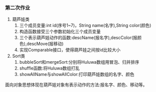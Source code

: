 ### 第二次作业
1. 葫芦娃类  
   1. 三个成员变量:int id(序号1~7)，String name(名字),String color(颜色)
   2. 构造函数接受三个参数初始化三个成员变量
   3. 三个表示葫芦娃动作的函数:descName(报名字),descColor(报颜色),descMove(报移动)
   4. 实现Comparable接口，使得葫芦娃之间按id比较大小
2. Sort类
   1. bubbleSort和mergeSort:分别将Huluwa数组用冒泡、归并排序
   2. shuffle函数:将Huluwa数组打乱
   3. showAllName与showAllColor:打印葫芦娃数组的名字、颜色

面向对象思想体现在葫芦娃对象有表示动作的方法:报名字、颜色、移动等。
